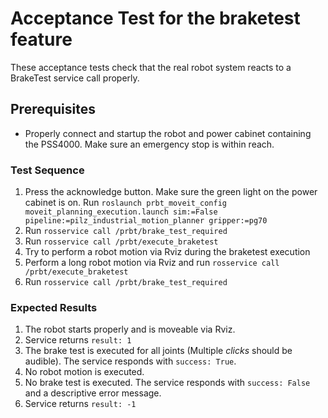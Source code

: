 <!--
Copyright (c) 2019 Pilz GmbH & Co. KG

This program is free software: you can redistribute it and/or modify
it under the terms of the GNU Lesser General Public License as published by
the Free Software Foundation, either version 3 of the License, or
(at your option) any later version.

This program is distributed in the hope that it will be useful,
but WITHOUT ANY WARRANTY; without even the implied warranty of
MERCHANTABILITY or FITNESS FOR A PARTICULAR PURPOSE.  See the
GNU Lesser General Public License for more details.

You should have received a copy of the GNU Lesser General Public License
along with this program.  If not, see <http://www.gnu.org/licenses/>.
-->

# Acceptance Test for the braketest feature
These acceptance tests check that the real robot system reacts to a BrakeTest service call properly.

## Prerequisites
  - Properly connect and startup the robot and power cabinet containing the PSS4000.
    Make sure an emergency stop is within reach.

### Test Sequence
  1. Press the acknowledge button. Make sure the green light on the power cabinet is on.
  Run `roslaunch prbt_moveit_config moveit_planning_execution.launch sim:=False pipeline:=pilz_industrial_motion_planner gripper:=pg70`
  2. Run `rosservice call /prbt/brake_test_required`
  3. Run `rosservice call /prbt/execute_braketest`
  4. Try to perform a robot motion via Rviz during the braketest execution
  5. Perform a long robot motion via Rviz and run `rosservice call /prbt/execute_braketest`
  6. Run `rosservice call /prbt/brake_test_required`
### Expected Results
  1. The robot starts properly and is moveable via Rviz.
  2. Service returns `result: 1`
  3. The brake test is executed for all joints (Multiple *clicks* should be audible).
     The service responds with `success: True`.
  4. No robot motion is executed.
  5. No brake test is executed. The service responds with `success: False` and a descriptive error message.
  6. Service returns `result: -1`
